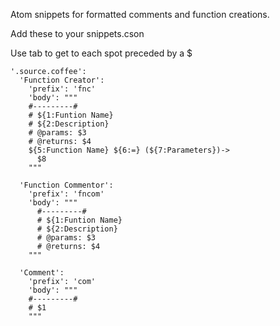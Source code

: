 Atom snippets for formatted comments and function creations.

Add these to your snippets.cson

Use tab to get to each spot preceded by a $
```
'.source.coffee':
  'Function Creator':
    'prefix': 'fnc'
    'body': """
    #---------#
    # ${1:Funtion Name}
    # ${2:Description}
    # @params: $3
    # @returns: $4
    ${5:Function Name} ${6:=} (${7:Parameters})->
      $8
    """

  'Function Commentor':
    'prefix': 'fncom'
    'body': """
      #---------#
      # ${1:Funtion Name}
      # ${2:Description}
      # @params: $3
      # @returns: $4
    """

  'Comment':
    'prefix': 'com'
    'body': """
    #---------#
    # $1
    """
```
